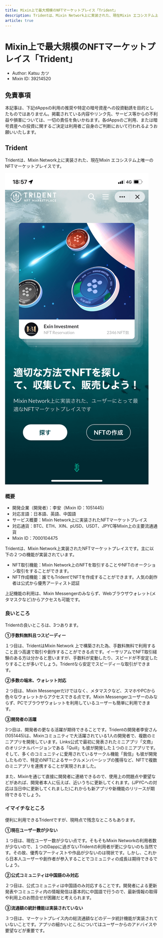 ```yaml
---
title: Mixin上で最大規模のNFTマーケットプレイス「Trident」
description: Tridentは、Mixin Network上に実装された、現在Mixin エコシステム上唯一のNFTマーケットプレイスです。
article: true
---
```


# Mixin上で最大規模のNFTマーケットプレイス「Trident」  

- Author: Katsu カツ
- Mixin ID: 39214520

## 免責事項

本記事は、下記dAppsの利用の推奨や特定の暗号資産への投資勧誘を目的としたものではありません。掲載されている内容やリンク先、サービス等からの不利益や損害については、一切の責任を負いかねます。各dAppsのご利用、または暗号資産への投資に関するご決定は利用者ご自身のご判断において行われるようお願いいたします。


## Trident

Tridentは、Mixin Network上に実装された、現在Mixin エコシステム上唯一のNFTマーケットプレイスです。

![](./image1.png)

### 概要

- 開発企業（開発者）：李安（Mixin ID：1051445）
- 対応言語：日本語、英語、中国語
- サービス概要：Mixin Network上に実装されたNFTマーケットプレイス
- 対応通貨：BTC、ETH、XIN、pUSD、USDT、JPYC等Mixin上の主要流通通貨
- Mixin ID：7000104475

Tridentは、Mixin Network上実装されたNFTマーケットプレイスです。主に以下の２つの機能が実装されています。

- NFT取引機能：Mixin Network上のNFTを取引することやNFTのオークション取引をすることができます。
- NFT作成機能：誰でもTridentでNFTを作成することができます。人気の創作者は公式から優秀アーティスト認証

上記機能の利用は、Mixin Messengerのみならず、Webブラウザウォレット(メタマスクなど)からアクセスも可能です。


### 良いところ

Tridentの良いところは、3つあります。

**①手数料無料且つスピーディー**

１つ目は、TridentはMixin Network 上で構築された為、手数料無料で利用すること且つ高速で取引や創作することができる点です。イーサリアムでNFT取引経験のある方は分かると思いますが、手数料が変動したり、スピードが不安定したりすることが多いでしょう。Tridentなら安定でスピーディーな取引ができます。

**②多数の端末、ウォレット対応**

２つ目は、Mixin Messengerだけではなく、メタマスクなど、スマホやPCから色々なウォレットからアクセスできる点です。Mixin Messengerユーザーのみならず、PCでブラウザウォレットを利用しているユーザーも簡単に利用できます。

**③開発者の活躍**

3つ目は、開発者の更なる活躍が期待できることです。Tridentの開発者李安さん(1051445)は、Mixinコミュニティで大活躍されている1人の開発者で、複数のミニアプリを開発しています。Links公式で最初に発表されたミニアプリ「文商」のオリジナルバージョンである「Quill」も彼が開発した１つのミニアプリです。そして、多くのコミュニティに愛用されているサークル機能「我信」も彼が開発したもので、特定のNFTによるサークルメンバーシップの獲得など、NFTで複数のミニアプリを連携することが実現されました。

また、Mixinを通じて直接に開発者に連絡できるので、使用上の問題点や要望などがあれば、開発者本人に伝えば、近いうちに更新してくれます。(JPYCへの対応は当日中に更新してくれました)これからも新アプリや新機能のリリースが期待できるでしょう。

### イマイチなところ

便利に利用できるTridentですが、現時点で残念なところもあります。

**①現在ユーザー数が少ない**

１つ目は、現在ユーザー数が少ない点です。そもそもMixin Networkの利用者数が少ないので、１つのDappに過ぎないTridentの利用者が更に少ないのも当然です。その故、優秀なアーティストや作品が少ないのは現状です。しかし、これから日本人ユーザーや創作者が参入することでコミュニティの成長は期待できるでしょう。

**②公式コミュニティは中国語のみ対応**

２つ目は、公式コミュニティは中国語のみ対応することです。開発者による更新発表やコミュニティ内の情報発信は基本的に中国語で行うので、最新情報の取得や利用上のお問合せが困難だと考えられます。

**③流通額の統計機能は実装されていない**

３つ目は、マーケットプレイス内の総流通額などのデータ統計機能が実装されていないことです。アプリの細かいところについてはユーザーからのアドバイスや要望などが重要です。

